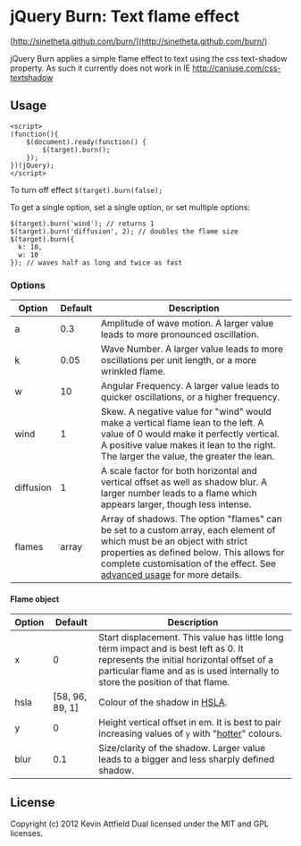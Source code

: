 # jQuery Burn: Text flame effect

[http://sinetheta.github.com/burn/](http://sinetheta.github.com/burn/)

jQuery Burn applies a simple flame effect to text using the css text-shadow property. As such it currently does not work in IE http://caniuse.com/css-textshadow

## Usage

	<script>
	(function(){
		$(document).ready(function() {
			$(target).burn();
		});
	})(jQuery);
	</script>

To turn off effect `$(target).burn(false);`

To get a single option, set a single option, or set multiple options:

    $(target).burn('wind'); // returns 1
    $(target).burn('diffusion', 2); // doubles the flame size
    $(target).burn({
      k: 10,
      w: 10
    }); // waves half as long and twice as fast

### Options

<table>
    <thead>
        <tr>
            <th>Option</th>
            <th>Default</th>
            <th>Description</th>
        </tr>
    </thead>
    <tbody>
        <tr>
            <td>a</td>
            <td>0.3</td>
            <td>Amplitude of wave motion. A larger value leads to more pronounced oscillation.</td>
        </tr>
        <tr>
            <td>k</td>
            <td>0.05</td>
            <td>Wave Number. A larger value leads to more oscillations per unit length, or a more wrinkled flame.</td>
        </tr>
        <tr>
            <td>w</td>
            <td>10</td>
            <td>Angular Frequency. A larger value leads to quicker oscillations, or a higher frequency.</td>
        </tr>
        <tr>
            <td>wind</td>
            <td>1</td>
            <td>Skew. A negative value for "wind" would make a vertical flame lean to the left. A value of 0 would make it perfectly vertical. A positive value makes it lean to the right. The larger the value, the greater the lean.</td>
        </tr>
        <tr>
            <td>diffusion</td>
            <td>1</td>
            <td>A scale factor for both horizontal and vertical offset as well as shadow blur. A larger number leads to a flame which appears larger, though less intense.</td>
        </tr>
        <tr>
            <td>flames</td>
            <td>array</td>
            <td>Array of shadows. The option "flames" can be set to a custom array, each element of which must be an object with strict properties as defined below. This allows for complete customisation of the effect. See <a href="#advanced-usage">advanced usage</a> for more details.</td>
        </tr>
    </tbody>
</table>

#### Flame object

<table>
    <thead>
        <tr>
            <th>Option</th>
            <th>Default</th>
            <th>Description</th>
        </tr>
    </thead>
    <tbody>
        <tr>
            <td>x</td>
            <td>0</td>
            <td>Start displacement. This value has little long term impact and is best left as 0. It represents the initial horizontal offset of a particular flame and as is used internally to store the position of that flame.</td>
        </tr>
        <tr>
            <td>hsla</td>
            <td>[58, 96, 89, 1]</td>
            <td>Colour of the shadow in <a href="http://css-tricks.com/yay-for-hsla/">HSLA</a>.</td>
        </tr>
        <tr>
            <td>y</td>
            <td>0</td>
            <td>Height vertical offset in em. It is best to pair increasing values of <code>y</code> with "<a href="http://en.wikipedia.org/wiki/Color_temperature">hotter</a>" colours.</td>
        </tr>
        <tr>
            <td>blur</td>
            <td>0.1</td>
            <td>Size/clarity of the shadow. Larger value leads to a bigger and less sharply defined shadow.</td>
        </tr>
    </tbody>
</table>

## License

Copyright (c) 2012 Kevin Attfield
Dual licensed under the MIT and GPL licenses.